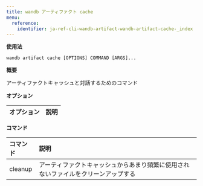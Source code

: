 ```yaml
---
title: wandb アーティファクト cache
menu:
  reference:
    identifier: ja-ref-cli-wandb-artifact-wandb-artifact-cache-_index
---
```


**使用法**

`wandb artifact cache [OPTIONS] COMMAND [ARGS]...`

**概要**

アーティファクトキャッシュと対話するためのコマンド


**オプション**

| **オプション** | **説明** |
| :--- | :--- |


**コマンド**

| **コマンド** | **説明** |
| :--- | :--- |
| cleanup | アーティファクトキャッシュからあまり頻繁に使用されないファイルをクリーンアップする |